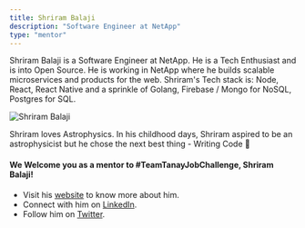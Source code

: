```yaml
---
title: Shriram Balaji
description: "Software Engineer at NetApp"
type: "mentor"
---
```


Shriram Balaji is a Software Engineer at NetApp. He is a Tech Enthusiast and is into Open Source. He is working in NetApp where he builds scalable microservices and products for the web. Shriram's Tech stack is: Node, React, React Native and a sprinkle of Golang, Firebase / Mongo for NoSQL, Postgres for SQL.

![Shriram Balaji](https://raw.githubusercontent.com/tanaypratap/teamtanay.jobchallenge.dev/master/content/mentors_images/shriram_balaji.jpeg)


Shriram loves Astrophysics. In his childhood days, Shriram aspired to be an astrophysicist but he chose the next best thing - Writing Code 💖
 
#### We Welcome you as a mentor to #TeamTanayJobChallenge, Shriram Balaji!

- Visit his [website](https://shriram-balaji.github.io/) to know more about him.
- Connect with him on [LinkedIn](https://www.linkedin.com/in/shrirambalaji/).
- Follow him on [Twitter](https://twitter.com/__shriram).
